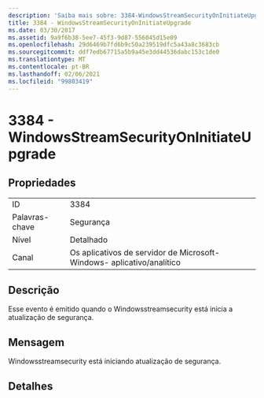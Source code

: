 ```yaml
---
description: 'Saiba mais sobre: 3384-WindowsStreamSecurityOnInitiateUpgrade'
title: 3384 - WindowsStreamSecurityOnInitiateUpgrade
ms.date: 03/30/2017
ms.assetid: 9a9f6b38-5ee7-45f3-9d87-556045d15e09
ms.openlocfilehash: 29d6469b7fd6b9c50a239519dfc5a43a8c3683cb
ms.sourcegitcommit: ddf7edb67715a5b9a45e3dd44536dabc153c1de0
ms.translationtype: MT
ms.contentlocale: pt-BR
ms.lasthandoff: 02/06/2021
ms.locfileid: "99803419"
---
```

# <a name="3384---windowsstreamsecurityoninitiateupgrade"></a>3384 - WindowsStreamSecurityOnInitiateUpgrade

## <a name="properties"></a>Propriedades  
  
|||  
|-|-|  
|ID|3384|  
|Palavras-chave|Segurança|  
|Nível|Detalhado|  
|Canal|Os aplicativos de servidor de Microsoft-Windows- aplicativo/analítico|  
  
## <a name="description"></a>Descrição  

 Esse evento é emitido quando o Windowsstreamsecurity está inicia a atualização de segurança.  
  
## <a name="message"></a>Mensagem  

 Windowsstreamsecurity está iniciando atualização de segurança.  
  
## <a name="details"></a>Detalhes
